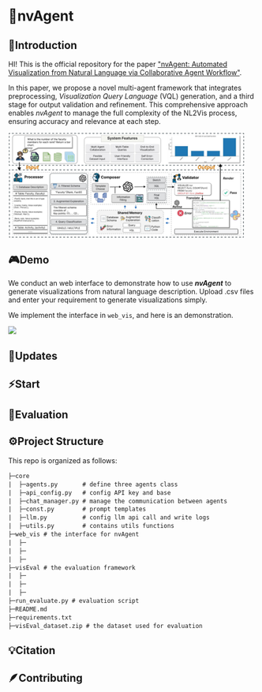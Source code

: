 # 👾nvAgent

## 🙌Introduction

HI! This is the official repository for the paper ["nvAgent: Automated Visualization from Natural Language via Collaborative Agent Workflow"](https://xxxxxxxxxxxxxx).

In this paper, we propose a novel multi-agent framework that integrates preprocessing, *Visualization Query Language* (VQL) generation, and a third stage for output validation and refinement. This comprehensive approach enables *nvAgent* to manage the full complexity of the NL2Vis process, ensuring accuracy and relevance at each step.

<img src="./assets/pipeline_1.jpg" align="middle" width="95%">

## 🎮Demo

We conduct an web interface to demonstrate how to use ***nvAgent*** to generate visualizations from natural language description. Upload .csv files and enter your requirement to generate visualizations simply.

We implement the interface in `web_vis`, and here is an demonstration.

<img src="https://github.com/Ouyangliangge/nvAgent/blob/main/assets/tinywow_web_70526330.gif" width="50%">


## 🎉Updates

## ⚡Start



## 🎰Evaluation

## ⚙️Project Structure

This repo is organized as follows:

```txt
├─core
|  ├─agents.py       # define three agents class
|  ├─api_config.py   # config API key and base
|  ├─chat_manager.py # manage the communication between agents
|  ├─const.py        # prompt templates
|  ├─llm.py          # config llm api call and write logs
|  ├─utils.py        # contains utils functions
├─web_vis # the interface for nvAgent
|  ├─
|  ├─
|  ├─
├─visEval # the evaluation framework
|  ├─
|  ├─
|  ├─
├─run_evaluate.py # evaluation script
├─README.md
├─requirements.txt
├─visEval_dataset.zip # the dataset used for evaluation
```

## 💡Citation

## 🪶Contributing
